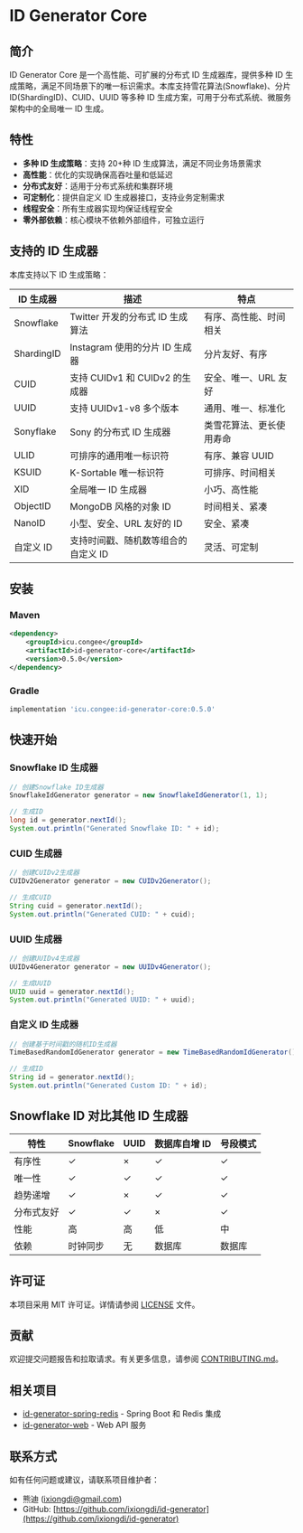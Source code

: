 # ID Generator Core

## 简介

ID Generator Core 是一个高性能、可扩展的分布式 ID 生成器库，提供多种 ID 生成策略，满足不同场景下的唯一标识需求。本库支持雪花算法(Snowflake)、分片 ID(ShardingID)、CUID、UUID 等多种 ID 生成方案，可用于分布式系统、微服务架构中的全局唯一 ID 生成。

## 特性

- **多种 ID 生成策略**：支持 20+种 ID 生成算法，满足不同业务场景需求
- **高性能**：优化的实现确保高吞吐量和低延迟
- **分布式友好**：适用于分布式系统和集群环境
- **可定制化**：提供自定义 ID 生成器接口，支持业务定制需求
- **线程安全**：所有生成器实现均保证线程安全
- **零外部依赖**：核心模块不依赖外部组件，可独立运行

## 支持的 ID 生成器

本库支持以下 ID 生成策略：

| ID 生成器  | 描述                                | 特点                     |
| ---------- | ----------------------------------- | ------------------------ |
| Snowflake  | Twitter 开发的分布式 ID 生成算法    | 有序、高性能、时间相关   |
| ShardingID | Instagram 使用的分片 ID 生成器      | 分片友好、有序           |
| CUID       | 支持 CUIDv1 和 CUIDv2 的生成器      | 安全、唯一、URL 友好     |
| UUID       | 支持 UUIDv1-v8 多个版本             | 通用、唯一、标准化       |
| Sonyflake  | Sony 的分布式 ID 生成器             | 类雪花算法、更长使用寿命 |
| ULID       | 可排序的通用唯一标识符              | 有序、兼容 UUID          |
| KSUID      | K-Sortable 唯一标识符               | 可排序、时间相关         |
| XID        | 全局唯一 ID 生成器                  | 小巧、高性能             |
| ObjectID   | MongoDB 风格的对象 ID               | 时间相关、紧凑           |
| NanoID     | 小型、安全、URL 友好的 ID           | 安全、紧凑               |
| 自定义 ID  | 支持时间戳、随机数等组合的自定义 ID | 灵活、可定制             |

## 安装

### Maven

```xml
<dependency>
    <groupId>icu.congee</groupId>
    <artifactId>id-generator-core</artifactId>
    <version>0.5.0</version>
</dependency>
```

### Gradle

```groovy
implementation 'icu.congee:id-generator-core:0.5.0'
```

## 快速开始

### Snowflake ID 生成器

```java
// 创建Snowflake ID生成器
SnowflakeIdGenerator generator = new SnowflakeIdGenerator(1, 1);

// 生成ID
long id = generator.nextId();
System.out.println("Generated Snowflake ID: " + id);
```

### CUID 生成器

```java
// 创建CUIDv2生成器
CUIDv2Generator generator = new CUIDv2Generator();

// 生成CUID
String cuid = generator.nextId();
System.out.println("Generated CUID: " + cuid);
```

### UUID 生成器

```java
// 创建UUIDv4生成器
UUIDv4Generator generator = new UUIDv4Generator();

// 生成UUID
UUID uuid = generator.nextId();
System.out.println("Generated UUID: " + uuid);
```

### 自定义 ID 生成器

```java
// 创建基于时间戳的随机ID生成器
TimeBasedRandomIdGenerator generator = new TimeBasedRandomIdGenerator();

// 生成ID
String id = generator.nextId();
System.out.println("Generated Custom ID: " + id);
```

## Snowflake ID 对比其他 ID 生成器

| 特性       | Snowflake | UUID | 数据库自增 ID | 号段模式 |
| ---------- | --------- | ---- | ------------- | -------- |
| 有序性     | ✓         | ×    | ✓             | ✓        |
| 唯一性     | ✓         | ✓    | ✓             | ✓        |
| 趋势递增   | ✓         | ×    | ✓             | ✓        |
| 分布式友好 | ✓         | ✓    | ×             | ✓        |
| 性能       | 高        | 高   | 低            | 中       |
| 依赖       | 时钟同步  | 无   | 数据库        | 数据库   |

## 许可证

本项目采用 MIT 许可证。详情请参阅 [LICENSE](../LICENSE) 文件。

## 贡献

欢迎提交问题报告和拉取请求。有关更多信息，请参阅 [CONTRIBUTING.md](../CONTRIBUTING.md)。

## 相关项目

- [id-generator-spring-redis](../id-generator-spring-redis) - Spring Boot 和 Redis 集成
- [id-generator-web](../id-generator-web) - Web API 服务

## 联系方式

如有任何问题或建议，请联系项目维护者：

- 熊迪 (ixiongdi@gmail.com)
- GitHub: [https://github.com/ixiongdi/id-generator](https://github.com/ixiongdi/id-generator)
